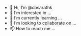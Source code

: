 - 👋 Hi, I’m @dasarathk
- 👀 I’m interested in ...
- 🌱 I’m currently learning ...
- 💞️ I’m looking to collaborate on ...
- 📫 How to reach me ...

<!---
dasarathk/dasarathk is a ✨ special ✨ repository because its `README.md` (this file) appears on your GitHub profile.
You can click the Preview link to take a look at your changes.
--->
